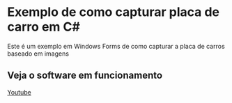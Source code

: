 # Exemplo de como capturar placa de carro em C#
Este é um exemplo em Windows Forms de como capturar a placa de carros baseado em imagens

## Veja o software em funcionamento
[Youtube](https://youtu.be/qE4z3BN-qhg)
